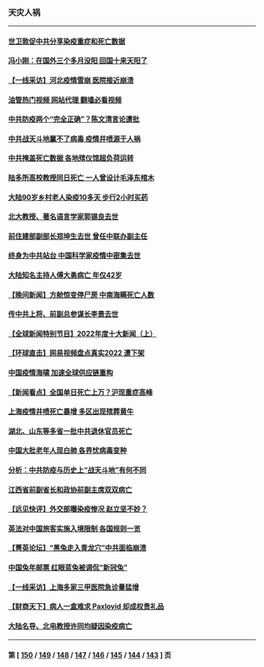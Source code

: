 ### 天灾人祸
---
#### [世卫敦促中共分享染疫重症和死亡数据](../../pages/ncid280/n13896494.md?01010845) 
#### [冯小刚：在国外三个多月没阳 回国十来天阳了](../../pages/ncid280/n13896554.md?01010845) 
#### [【一线采访】河北疫情雪崩 医院接近崩溃](../../pages/ncid280/n13896032.md?01010845) 
#### [油管热门视频 网站代理 翻墙必看视频](http://138.2.39.72:81/youtube.html?epic-marker?01010845)
#### [中共防疫两个“完全正确”？陈文清言论遭批](../../pages/ncid280/n13896375.md?01010845) 
#### [中共战天斗地赢不了病毒 疫情井喷源于人祸](../../pages/ncid280/n13895825.md?01010845) 
#### [中共掩盖死亡数据 各地殡仪馆超负荷运转](../../pages/ncid280/n13896505.md?01010845) 
#### [陆多所高校教授同日死亡 一人曾设计毛泽东棺木](../../pages/ncid280/n13896311.md?01010845) 
#### [大陆90岁乡村老人染疫10多天 步行2小时买药](../../pages/ncid280/n13896313.md?01010845) 
#### [北大教授、著名语言学家郭锡良去世](../../pages/ncid280/n13896258.md?01010845) 
#### [前住建部副部长郑坤生去世 曾任中联办副主任](../../pages/ncid280/n13896314.md?01010845) 
#### [终身为中共站台 中国科学家疫情中密集去世](../../pages/ncid280/n13896298.md?01010845) 
#### [大陆知名主持人傅大勇病亡 年仅42岁](../../pages/ncid280/n13896257.md?01010845) 
#### [【晚间新闻】方舱惊变停尸房 中南海瞒死亡人数](../../pages/ncid280/n13896087.md?01010845) 
#### [传中共上将、前副总参谋长李景去世](../../pages/ncid280/n13896017.md?01010845) 
#### [【全球新闻特别节目】2022年度十大新闻（上）](../../pages/ncid280/n13896088.md?01010845) 
#### [【环球直击】网易视频盘点真实2022 遭下架](../../pages/ncid280/n13895678.md?01010845) 
#### [中国疫情海啸 加速全球供应链重构](../../pages/ncid280/n13896058.md?01010845) 
#### [【新闻看点】全国单日死亡上万？沪现重症高峰](../../pages/ncid280/n13895833.md?01010845) 
#### [上海疫情井喷死亡暴增 多区出现殡葬黄牛](../../pages/ncid280/n13896015.md?01010845) 
#### [湖北、山东等多省一批中共退休官员死亡](../../pages/ncid280/n13895862.md?01010845) 
#### [中国大批老年人现白肺 各界忧病毒变种](../../pages/ncid280/n13895907.md?01010845) 
#### [分析：中共防疫与历史上“战天斗地”有何不同](../../pages/ncid280/n13895470.md?01010845) 
#### [江西省前副省长和政协前副主席双双病亡](../../pages/ncid280/n13895855.md?01010845) 
#### [【远见快评】外交部曝染疫惨况 赵立坚不妙？](../../pages/ncid280/n13895840.md?01010845) 
#### [英法对中国旅客实施入境限制 各国规则一览](../../pages/ncid280/n13895639.md?01010845) 
#### [【菁英论坛】“黑兔走入青龙穴”中共面临崩溃](../../pages/ncid280/n13895575.md?01010845) 
#### [中国兔年邮票 红眼蓝兔被调侃“新冠兔”](../../pages/ncid280/n13895258.md?01010845) 
#### [【一线采访】上海多家三甲医院急诊量猛增](../../pages/ncid280/n13895499.md?01010845) 
#### [【财商天下】病人一盒难求 Paxlovid 却成权贵礼品](../../pages/ncid280/n13895617.md?01010845) 
#### [大陆名导、北电教授许同均疑因染疫病亡](../../pages/ncid280/n13895588.md?01010845) 

---
#### 第 [ [150](./150.md?01010845) / [149](./149.md?01010845) / [148](./148.md?01010845) / [147](./147.md?01010845) / [146](./146.md?01010845) / [145](./145.md?01010845) / [144](./144.md?01010845) / [143](./143.md?01010845) ] 页
